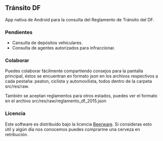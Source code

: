 ## Tránsito DF ##

App nativa de Android para la consulta del Reglamento de Tránsito del DF.

### Pendientes ###

* Cansulta de depósitos vehiculares.
* Consulta de agentes autorizados para infraccionar.

### Colaborar ###

Puedes colaborar fácilmente compartiendo consejos para la pantalla principal, éstos se encuentran en formato json en los archivos respectivos a cada pestaña: peaton, ciclista y automovilista, todos dentro de la carpeta src/res/raw.

También se aceptan reglamentos para otros estados, puedes ver el formato en el archivo src/res/raw/reglamento_df_2015.json

### Licencia ###

Este software es distribuido bajo la licencia [Beerware](https://en.wikipedia.org/wiki/Beerware).
Si consideras esto útil y algún día nos conocemos puedes comprarme una cerveza en retribución.